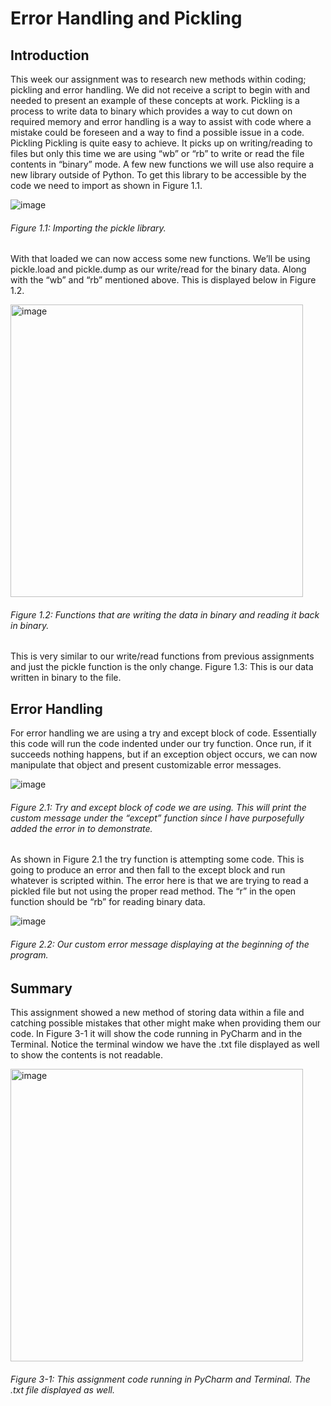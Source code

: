 # Error Handling and Pickling

## Introduction
This week our assignment was to research new methods within coding; pickling and error handling. We did not receive a script to begin with and needed to present an example of these concepts at work. Pickling is a process to write data to binary which provides a way to cut down on required memory and error handling is a way to assist with code where a mistake could be foreseen and a way to find a possible issue in a code.
Pickling
Pickling is quite easy to achieve. It picks up on writing/reading to files but only this time we are using “wb” or “rb” to write or read the file contents in “binary” mode. A few new functions we will use also require a new library outside of Python. To get this library to be accessible by the code we need to import as shown in Figure 1.1.

![image](https://user-images.githubusercontent.com/125116389/222934506-aad40aec-7b4f-4419-91af-471657f6d6cb.png)

###### Figure 1.1: Importing the pickle library.




With that loaded we can now access some new functions. We’ll be using pickle.load and pickle.dump as our write/read for the binary data. Along with the “wb” and “rb” mentioned above. This is displayed below in Figure 1.2.


<img width="468" alt="image" src="https://user-images.githubusercontent.com/125116389/222934522-8edd181b-7c22-4689-b404-c4065bfede65.png">

###### Figure 1.2: Functions that are writing the data in binary and reading it back in binary.
This is very similar to our write/read functions from previous assignments and just the pickle function is the only change. 
Figure 1.3: This is our data written in binary to the file.


## Error Handling
For error handling we are using a try and except block of code. Essentially this code will run the code indented under our try function. Once run, if it succeeds nothing happens, but if an exception object occurs, we can now manipulate that object and present customizable error messages.

![image](https://user-images.githubusercontent.com/125116389/222934537-c785f946-7b6e-4a7b-b4f4-2168bd658418.png)

###### Figure 2.1: Try and except block of code we are using. This will print the custom message under the “except” function since I have purposefully added the error in to demonstrate.

As shown in Figure 2.1 the try function is attempting some code. This is going to produce an error and then fall to the except block and run whatever is scripted within. The error here is that we are trying to read a pickled file but not using the proper read method. The “r” in the open function should be “rb” for reading binary data.

![image](https://user-images.githubusercontent.com/125116389/222934545-dbb3820c-177b-4c5a-84aa-91bd0c957b78.png)

###### Figure 2.2: Our custom error message displaying at the beginning of the program.

## Summary
This assignment showed a new method of storing data within a file and catching possible mistakes that other might make when providing them our code. In Figure 3-1 it will show the code running in PyCharm and in the Terminal. Notice the terminal window we have the .txt file displayed as well to show the contents is not readable.






<img width="468" alt="image" src="https://user-images.githubusercontent.com/125116389/222934556-8b709888-783f-4fe4-bb8d-6467ee0c7e3a.png">






###### Figure 3-1: This assignment code running in PyCharm and Terminal. The .txt file displayed as well.








